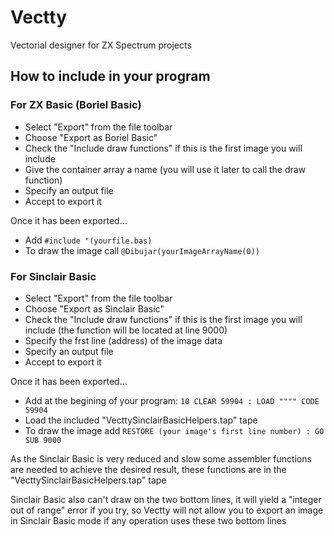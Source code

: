 # Vectty
Vectorial designer for ZX Spectrum projects

## How to include in your program

### For ZX Basic (Boriel Basic)

- Select "Export" from the file toolbar
- Choose "Export as Boriel Basic"
- Check the "Include draw functions" if this is the first image you will include
- Give the container array a name (you will use it later to call the draw function)
- Specify an output file
- Accept to export it

Once it has been exported...

- Add ```#include "(yourfile.bas)```
- To draw the image call ```@Dibujar(yourImageArrayName(0))```

### For Sinclair Basic

- Select "Export" from the file toolbar
- Choose "Export as Sinclair Basic"
- Check the "Include draw functions" if this is the first image you will include (the function will be located at line 9000)
- Specify the frst line (address) of the image data
- Specify an output file
- Accept to export it

Once it has been exported...

- Add at the begining of your program: ```10 CLEAR 59904 : LOAD """" CODE 59904```
- Load the included "VecttySinclairBasicHelpers.tap" tape
- To draw the image add ```RESTORE (your image's first line number) : GO SUB 9000``` 

As the Sinclair Basic is very reduced and slow some assembler functions are needed to achieve the desired result, these functions are in the "VecttySinclairBasicHelpers.tap" tape

Sinclair Basic also can't draw on the two bottom lines, it will yield a "integer out of range" error if you try, so Vectty will not allow you to export an image in Sinclair Basic mode if any operation uses these two bottom lines
